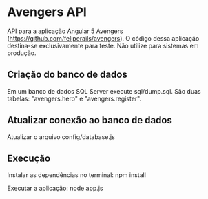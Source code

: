 # Avengers API

API para a aplicação Angular 5 Avengers (https://github.com/feliperails/avengers). O código dessa aplicação destina-se exclusivamente para teste. Não utilize para sistemas em produção.

## Criação do banco de dados

Em um banco de dados SQL Server execute sql/dump.sql. São duas tabelas: "avengers.hero" e "avengers.register".

## Atualizar conexão ao banco de dados

Atualizar o arquivo config/database.js

## Execução

Instalar as dependências no terminal:
npm install

Executar a aplicação:
node app.js
